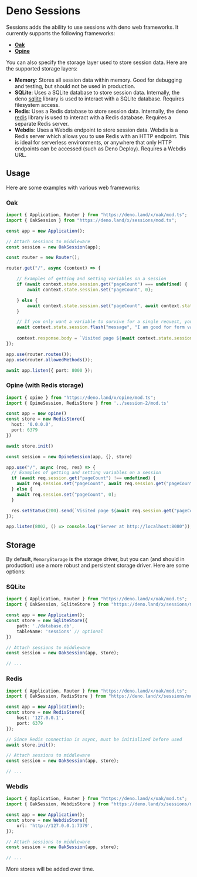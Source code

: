 # Deno Sessions

Sessions adds the ability to use sessions with deno web frameworks. It currently supports the following frameworks:

* [**Oak**](https://deno.land/x/oak)
* [**Opine**](https://deno.land/x/opine)

You can also specify the storage layer used to store session data. Here are the supported storage layers:

* **Memory**: Stores all session data within memory. Good for debugging and testing, but should not be used in production.
* **SQLite**: Uses a SQLite database to store session data. Internally, the deno [sqlite](https://deno.land/x/sqlite) library is used to interact with a SQLite database. Requires filesystem access.
* **Redis**: Uses a Redis database to store session data. Internally, the deno [redis](https://deno.land/x/redis) library is used to interact with a Redis database. Requires a separate Redis server.
* **Webdis**: Uses a Webdis endpoint to store session data. Webdis is a Redis server which allows you to use Redis with an HTTP endpoint. This is ideal for serverless environments, or anywhere that only HTTP endpoints can be accessed (such as Deno Deploy). Requires a Webdis URL.

## Usage

Here are some examples with various web frameworks:

### Oak
```ts
import { Application, Router } from "https://deno.land/x/oak/mod.ts";
import { OakSession } from "https://deno.land/x/sessions/mod.ts";

const app = new Application();

// Attach sessions to middleware
const session = new OakSession(app);

const router = new Router();

router.get("/", async (context) => {

    // Examples of getting and setting variables on a session
    if (await context.state.session.get("pageCount") === undefined) {
        await context.state.session.set("pageCount", 0);

    } else {
        await context.state.session.set("pageCount", await context.state.session.get("pageCount") + 1);
    }

    // If you only want a variable to survive for a single request, you can "flash" it instead
    await context.state.session.flash("message", "I am good for form validations errors, success messages, etc.")
    
    context.response.body = `Visited page ${await context.state.session.get("pageCount")} times`;
});

app.use(router.routes());
app.use(router.allowedMethods());

await app.listen({ port: 8000 });
```

### Opine (with Redis storage)
```ts
import { opine } from "https://deno.land/x/opine/mod.ts";
import { OpineSession, RedisStore } from '../session-2/mod.ts'

const app = new opine()
const store = new RedisStore({
  host: '0.0.0.0',
  port: 6379
})

await store.init()

const session = new OpineSession(app, {}, store)

app.use("/", async (req, res) => {
  // Examples of getting and setting variables on a session
  if (await req.session.get("pageCount") !== undefined) {
    await req.session.set("pageCount", await req.session.get("pageCount") + 1);
  } else {
    await req.session.set("pageCount", 0);
  }

  res.setStatus(200).send(`Visited page ${await req.session.get("pageCount")} times`)
});

app.listen(8002, () => console.log("Server at http://localhost:8080"));
```

## Storage
By default, `MemoryStorage` is the storage driver, but you can (and should in production) use a more robust and persistent storage driver. Here are some options:

### SQLite
```ts
import { Application, Router } from "https://deno.land/x/oak/mod.ts";
import { OakSession, SqliteStore } from "https://deno.land/x/sessions/mod.ts";

const app = new Application();
const store = new SqliteStore({
    path: './database.db',
    tableName: 'sessions' // optional
})

// Attach sessions to middleware
const session = new OakSession(app, store);

// ...
```

### Redis
```ts
import { Application, Router } from "https://deno.land/x/oak/mod.ts";
import { OakSession, RedisStore } from "https://deno.land/x/sessions/mod.ts";

const app = new Application();
const store = new RedisStore({
    host: '127.0.0.1',
    port: 6379
});

// Since Redis connection is async, must be initialized before used
await store.init();

// Attach sessions to middleware
const session = new OakSession(app, store);

// ...
```

### Webdis
```ts
import { Application, Router } from "https://deno.land/x/oak/mod.ts";
import { OakSession, WebdisStore } from "https://deno.land/x/sessions/mod.ts";

const app = new Application();
const store = new WebdisStore({
    url: 'http://127.0.0.1:7379',
});

// Attach sessions to middleware
const session = new OakSession(app, store);

// ...
```

More stores will be added over time.
